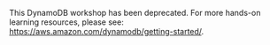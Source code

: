 This DynamoDB workshop has been deprecated. For more hands-on learning resources, please see: https://aws.amazon.com/dynamodb/getting-started/. 
